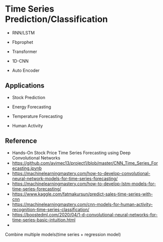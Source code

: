 # Time Series Prediction/Classification


* RNN/LSTM

* Fbprophet

* Transformer

* 1D-CNN

* Auto Encoder

## Applications

* Stock Prediction

* Energy Forecasting

* Temperature Forecasting 

* Human Activity

## Reference

* Hands-On Stock Price Time Series Forecasting using Deep Convolutional Networks
* https://github.com/avimec13/project1/blob/master/CNN_Time_Series_Forecasting.ipynb
* https://machinelearningmastery.com/how-to-develop-convolutional-neural-network-models-for-time-series-forecasting/
* https://machinelearningmastery.com/how-to-develop-lstm-models-for-time-series-forecasting/
* https://www.kaggle.com/fatmakursun/predict-sales-time-series-with-cnn
* https://machinelearningmastery.com/cnn-models-for-human-activity-recognition-time-series-classification/
* https://boostedml.com/2020/04/1-d-convolutional-neural-networks-for-time-series-basic-intuition.html
* 

Combine multiple models(time series + regression model) 



